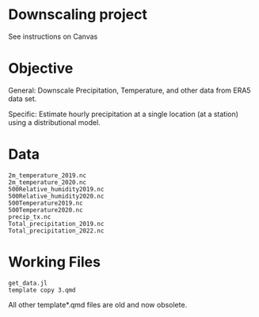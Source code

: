 # Downscaling project

See instructions on Canvas

# Objective 

General: Downscale Precipitation, Temperature, and other data from ERA5 data set. 

Specific: Estimate hourly precipitation at a single location (at a station) using a distributional model.

# Data 
```
2m_temperature_2019.nc
2m_temperature_2020.nc 
500Relative_humidity2019.nc 
500Relative_humidity2020.nc 
500Temperature2019.nc
500Temperature2020.nc
precip_tx.nc
Total_precipitation_2019.nc
Total_precipitation_2022.nc
```

# Working Files 
```
get_data.jl 
template copy 3.qmd 
```
All other template*.qmd files are old and now obsolete.  


